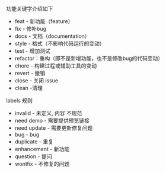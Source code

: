 功能关键字介绍如下

* feat - 新功能（feature）
* fix - 修补bug
* docs - 文档（documentation）
* style - 格式（不影响代码运行的变动）
* test - 增加测试
* refactor：重构（即不是新增功能，也不是修改bug的代码变动）
* chore - 构建过程或辅助工具的变动
* revert - 撤销
* close - 关闭 issue
* clean -清理

labels 规则

* invalid - 未定义, 内容 不规范
* need demo - 需要提供预览链接
* need update - 需要更新修复问题
* bug - bug
* duplicate - 重复
* enhancement - 新功能
* question - 提问
* wontfix - 不修复的问题
